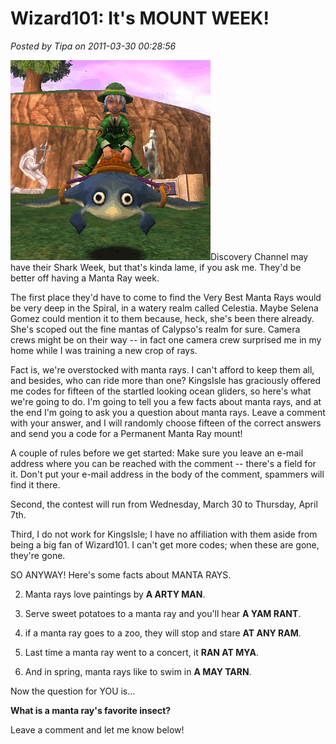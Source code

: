 # Wizard101: It's MOUNT WEEK!

*Posted by Tipa on 2011-03-30 00:28:56*

[![](../uploads/2011/03/mantaray.gif "It's Manta Ray week!")](../uploads/2011/03/mantaray.gif)Discovery Channel may have their Shark Week, but that's kinda lame, if you ask me. They'd be better off having a Manta Ray week.

The first place they'd have to come to find the Very Best Manta Rays would be very deep in the Spiral, in a watery realm called Celestia. Maybe Selena Gomez could mention it to them because, heck, she's been there already. She's scoped out the fine mantas of Calypso's realm for sure. Camera crews might be on their way -- in fact one camera crew surprised me in my home while I was training a new crop of rays.

Fact is, we're overstocked with manta rays. I can't afford to keep them all, and besides, who can ride more than one? KingsIsle has graciously offered me codes for fifteen of the startled looking ocean gliders, so here's what we're going to do. I'm going to tell you a few facts about manta rays, and at the end I'm going to ask you a question about manta rays. Leave a comment with your answer, and I will randomly choose fifteen of the correct answers and send you a code for a Permanent Manta Ray mount!

A couple of rules before we get started: Make sure you leave an e-mail address where you can be reached with the comment -- there's a field for it. Don't put your e-mail address in the body of the comment, spammers will find it there.

Second, the contest will run from Wednesday, March 30 to Thursday, April 7th.

Third, I do not work for KingsIsle; I have no affiliation with them aside from being a big fan of Wizard101. I can't get more codes; when these are gone, they're gone.

SO ANYWAY! Here's some facts about MANTA RAYS.

 2. Manta rays love paintings by **A ARTY MAN**.

 4. Serve sweet potatoes to a manta ray and you'll hear **A YAM RANT**.

 6. if a manta ray goes to a zoo, they will stop and stare **AT ANY RAM**.

 8. Last time a manta ray went to a concert, it **RAN AT MYA**.

 10. And in spring, manta rays like to swim in **A MAY TARN**.




Now the question for YOU is...

**What is a manta ray's favorite insect?**

Leave a comment and let me know below!
